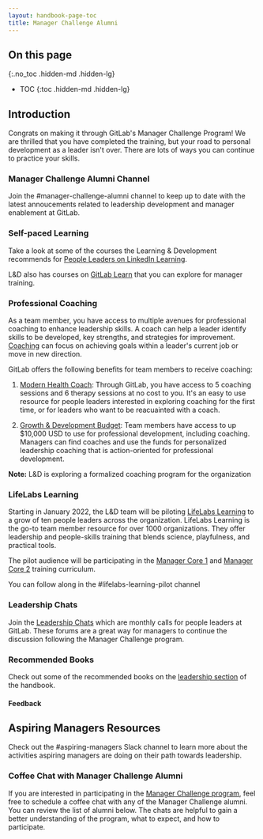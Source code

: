 ```yaml
---
layout: handbook-page-toc
title: Manager Challenge Alumni 
---
```


## On this page
{:.no_toc .hidden-md .hidden-lg}

- TOC
{:toc .hidden-md .hidden-lg}

## Introduction

Congrats on making it through GitLab's Manager Challenge Program! We are thrilled that you have completed the training, but your road to personal development as a leader isn't over. There are lots of ways you can continue to practice your skills. 

### Manager Challenge Alumni Channel

Join the #manager-challenge-alumni channel to keep up to date with the latest annoucements related to leadership development and manager enablement at GitLab. 

### Self-paced Learning

Take a look at some of the courses the Learning & Development recommends for [People Leaders on LinkedIn Learning](/handbook/people-group/learning-and-development/linkedin-learning/#people-leaders). 

L&D also has courses on [GitLab Learn](https://gitlab.edcast.com/) that you can explore for manager training. 

### Professional Coaching

As a team member, you have access to multiple avenues for professional coaching to enhance leadership skills. A coach can help a leader identify skills to be developed, key strengths, and strategies for improvement. [Coaching](/handbook/leadership/coaching/) can focus on achieving goals within a leader's current job or move in new direction. 

GitLab offers the following benefits for team members to receive coaching: 

1. [Modern Health Coach](https://about.gitlab.com/handbook/total-rewards/benefits/modern-health/): Through GitLab, you have access to 5 coaching sessions and 6 therapy sessions at no cost to you. It's an easy to use resource for people leaders interested in exploring coaching for the first time, or for leaders who want to be reacuainted with a coach. 

2. [Growth & Development Budget](https://about.gitlab.com/handbook/total-rewards/benefits/general-and-entity-benefits/growth-and-development/): Team members have access to up $10,000 USD to use for professional development, including coaching. Managers can find coaches and use the funds for personalized leadership coaching that is action-oriented for professional development. 

**Note:** L&D is exploring a formalized coaching program for the organization

### LifeLabs Learning

Starting in January 2022, the L&D team will be piloting [LifeLabs Learning](https://about.gitlab.com/handbook/leadership/life-labs-learning/) to a grow of ten people leaders across the organization. LifeLabs Learning is the go-to team member resource for over 1000 organizations. They offer leadership and people-skills training that blends science, playfulness, and practical tools. 

The pilot audience will be participating in the [Manager Core 1](https://drive.google.com/file/d/1MJmxjrMSSCq3lWOOks-vMnzdzPucI0jp/view) and [Manager Core 2](https://drive.google.com/file/d/1f0HhqBfGn1lnaYSMHcYYqauwyOkNHS0R/view) training curriculum. 

You can follow along in the #lifelabs-learning-pilot channel

### Leadership Chats

Join the [Leadership Chats](/handbook/people-group/learning-and-development/manager-challenge/leadership-chats/) which are monthly calls for people leaders at GitLab. These forums are a great way for managers to continue the discussion following the Manager Challenge program. 

### Recommended Books 

Check out some of the recommended books on the [leadership section](/handbook/leadership/#books) of the handbook. 

#### Feedback 

## Aspiring Managers Resources

Check out the #aspiring-managers Slack channel to learn more about the activities aspiring managers are doing on their path towards leadership. 

### Coffee Chat with Manager Challenge Alumni

If you are interested in participating in the [Manager Challenge program](/handbook/people-group/learning-and-development/manager-challenge/), feel free to schedule a coffee chat with any of the Manager Challenge alumni. You can review the list of alumni below. The chats are helpful to gain a better understanding of the program, what to expect, and how to participate. 





